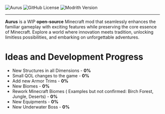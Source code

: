 ![Aurus](https://i.imgur.com/7M6znfp.png)
![GitHub License](https://img.shields.io/github/license/Dupernite/Aurus)
![Modrith Version](https://img.shields.io/modrinth/v/6UjXU2BV)

---
**Aurus** is a WIP **open-source** Minecraft mod that seamlessly enhances the familiar gameplay with exciting features while preserving the core essence of Minecraft. Explore a world where innovation meets tradition, unlocking limitless possibilities, and embarking on unforgettable adventures.

# Ideas and Development Progress
* New Structures in all Dimensions - **0%**
* Small QOL changes to the game - **0%**
* Add new Armor Trims - **0%**
* New Biomes - **0%**
* Rework Minecraft Biomes ( Examples but not confirmed: Birch Forest, Jungle, Deserts) - **0%**
* New Equipments - **0%**
* New Underwater Boss - **0%**


